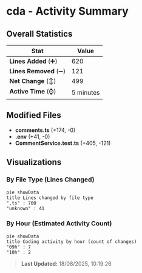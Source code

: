 # cda - Activity Summary 

## Overall Statistics

| Stat                   | Value                                                             |
| ---------------------- | ----------------------------------------------------------------- |
| **Lines Added** (➕)   | 620                                          |
| **Lines Removed** (➖) | 121                                        |
| **Net Change** (↕)    | 499                |
| **Active Time** (⌚)   | 5 minutes |


## Modified Files
- **comments.ts** (+174, -0)
- **.env** (+41, -0)
- **CommentService.test.ts** (+405, -121)

## Visualizations

### By File Type (Lines Changed)

```mermaid
pie showData
title Lines changed by file type
".ts" : 700
"unknown" : 41
```

### By Hour (Estimated Activity Count)

```mermaid
pie showData
title Coding activity by hour (count of changes)
"09h" : 7
"10h" : 2
```


> **Last Updated:** 18/08/2025, 10:19:26
